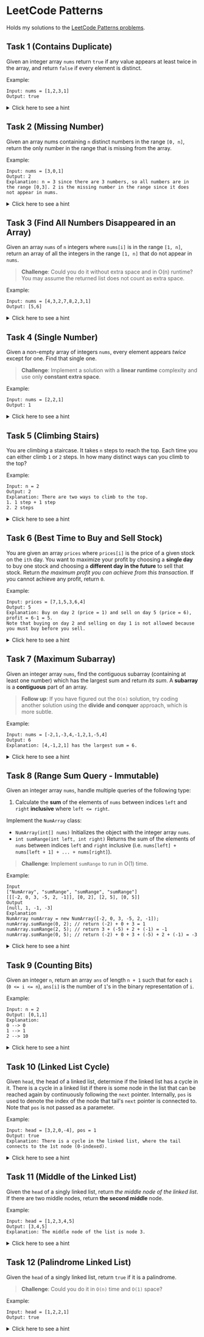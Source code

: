 # LeetCode Patterns

Holds my solutions to the [LeetCode Patterns problems](https://seanprashad.com/leetcode-patterns/).

## Task 1 (Contains Duplicate)

Given an integer array `nums` return `true` if any value appears at least twice in the array, and return `false` if every element is distinct.

Example:

```text
Input: nums = [1,2,3,1]
Output: true
```

<details>
    <summary>Click here to see a hint</summary>

    Hash map.
</details>

## Task 2 (Missing Number)

Given an array nums containing `n` distinct numbers in the range `[0, n]`, return the only number in the range that is missing from the array.

Example:

```text
Input: nums = [3,0,1]
Output: 2
Explanation: n = 3 since there are 3 numbers, so all numbers are in the range [0,3]. 2 is the missing number in the range since it does not appear in nums.
```

<details>
    <summary>Click here to see a hint</summary>

    Bitwise operations or formula for the sum of the numbers in the range `[1 .. n]`.
</details>

## Task 3 (Find All Numbers Disappeared in an Array)

Given an array `nums` of `n` integers where `nums[i]` is in the range `[1, n]`, return an array of all the integers in the range `[1, n]` that do not appear in `nums`.

> **Challenge**: Could you do it without extra space and in O(n) runtime? You may assume the returned list does not count as extra space.

Example:

```text
Input: nums = [4,3,2,7,8,2,3,1]
Output: [5,6]
```

<details>
    <summary>Click here to see a hint</summary>

    Treat the numbers in the list as indices the elements on which you should negate.
</details>

## Task 4 (Single Number)

Given a non-empty array of integers `nums`, every element appears *twice* except for one. Find that single one.

> **Challenge**: Implement a solution with a **linear runtime** complexity and use only **constant extra space**.

Example:

```text
Input: nums = [2,2,1]
Output: 1
```

<details>
    <summary>Click here to see a hint</summary>

    Bitwise operations.
</details>

## Task 5 (Climbing Stairs)

You are climbing a staircase. It takes `n` steps to reach the top. Each time you can either climb `1` or `2` steps. In how many distinct ways can you climb to the top?

Example:

```text
Input: n = 2
Output: 2
Explanation: There are two ways to climb to the top.
1. 1 step + 1 step
2. 2 steps
```

<details>
    <summary>Click here to see a hint</summary>

    Reverse fibonacci. Starts from `1` at `n` and at `n - 1` and increases toward `0`.
</details>

## Task 6 (Best Time to Buy and Sell Stock)

You are given an array `prices` where `prices[i]` is the price of a given stock on the `ith` day. You want to maximize your profit by choosing a **single day** to buy one stock and choosing a **different day in the future** to sell that stock. Return *the maximum profit you can achieve from this transaction*. If you cannot achieve any profit, return `0`.

Example:

```text
Input: prices = [7,1,5,3,6,4]
Output: 5
Explanation: Buy on day 2 (price = 1) and sell on day 5 (price = 6), profit = 6-1 = 5.
Note that buying on day 2 and selling on day 1 is not allowed because you must buy before you sell.
```

<details>
    <summary>Click here to see a hint</summary>

    Sliding window.
</details>

## Task 7 (Maximum Subarray)

Given an integer array `nums`, find the contiguous subarray (containing at least one number) which has the largest sum and return *its sum*. A **subarray** is a **contiguous** part of an array.

> **Follow up**: If you have figured out the `O(n)` solution, try coding another solution using the **divide and conquer** approach, which is more subtle.

Example:

```text
Input: nums = [-2,1,-3,4,-1,2,1,-5,4]
Output: 6
Explanation: [4,-1,2,1] has the largest sum = 6.
```

<details>
    <summary>Click here to see a hint</summary>

Modified sliding window. Keep a prefix and remove it once it becomes negative.
</details>

## Task 8 (Range Sum Query - Immutable)

Given an integer array `nums`, handle multiple queries of the following type:

1. Calculate the **sum** of the elements of `nums` between indices `left` and `right` **inclusive** where `left <= right`.

Implement the `NumArray` class:

- `NumArray(int[] nums)` Initializes the object with the integer array `nums`.
- `int sumRange(int left, int right)` Returns the sum of the elements of `nums` between indices `left` and `right` inclusive (i.e. `nums[left] + nums[left + 1] + ... + nums[right]`).

> **Challenge**: Implement `sumRange` to run in O(1) time.

Example:

```text
Input
["NumArray", "sumRange", "sumRange", "sumRange"]
[[[-2, 0, 3, -5, 2, -1]], [0, 2], [2, 5], [0, 5]]
Output
[null, 1, -1, -3]
Explanation
NumArray numArray = new NumArray([-2, 0, 3, -5, 2, -1]);
numArray.sumRange(0, 2); // return (-2) + 0 + 3 = 1
numArray.sumRange(2, 5); // return 3 + (-5) + 2 + (-1) = -1
numArray.sumRange(0, 5); // return (-2) + 0 + 3 + (-5) + 2 + (-1) = -3
```

<details>
    <summary>Click here to see a hint</summary>

Dynamic programming - store the sum `[0 .. i]` in an array.
</details>

## Task 9 (Counting Bits)

Given an integer `n`, return an array `ans` of length `n + 1` such that for each `i` (`0 <= i <= n`), `ans[i]` is the number of `1`'s in the binary representation of `i`.

Example:

```text
Input: n = 2
Output: [0,1,1]
Explanation:
0 --> 0
1 --> 1
2 --> 10
```

<details>
    <summary>Click here to see a hint</summary>

Dynamic programming. No need for bitwise operations.
</details>

## Task 10 (Linked List Cycle)

Given `head`, the head of a linked list, determine if the linked list has a cycle in it. There is a cycle in a linked list if there is some node in the list that can be reached again by continuously following the `next` pointer. Internally, `pos` is used to denote the index of the node that tail's `next` pointer is connected to. Note that `pos` is not passed as a parameter. 

Example:

```text
Input: head = [3,2,0,-4], pos = 1
Output: true
Explanation: There is a cycle in the linked list, where the tail connects to the 1st node (0-indexed).
```

<details>
    <summary>Click here to see a hint</summary>

Fast and slow pointers.
</details>

## Task 11 (Middle of the Linked List)

Given the `head` of a singly linked list, return *the middle node of the linked list*. If there are two middle nodes, return **the second middle** node.

Example:

```text
Input: head = [1,2,3,4,5]
Output: [3,4,5]
Explanation: The middle node of the list is node 3.
```

<details>
    <summary>Click here to see a hint</summary>

Fast and slow pointers.
</details>

## Task 12 (Palindrome Linked List)

Given the `head` of a singly linked list, return `true` if it is a palindrome.

> **Challenge**: Could you do it in `O(n)` time and `O(1)` space?

Example:

```text
Input: head = [1,2,2,1]
Output: true
```

<details>
    <summary>Click here to see a hint</summary>

Fast and slow pointers.
</details>

